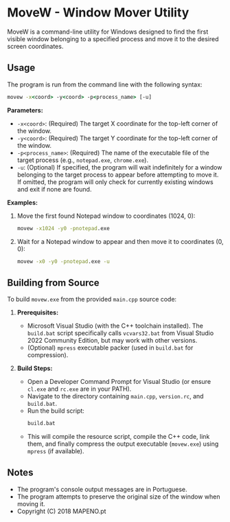 # MoveW - Window Mover Utility

MoveW is a command-line utility for Windows designed to find the first visible window belonging to a specified process and move it to the desired screen coordinates.

## Usage

The program is run from the command line with the following syntax:

```cmd
movew -x<coord> -y<coord> -p<process_name> [-u]
```

**Parameters:**

*   `-x<coord>`: (Required) The target X coordinate for the top-left corner of the window.
*   `-y<coord>`: (Required) The target Y coordinate for the top-left corner of the window.
*   `-p<process_name>`: (Required) The name of the executable file of the target process (e.g., `notepad.exe`, `chrome.exe`).
*   `-u`: (Optional) If specified, the program will wait indefinitely for a window belonging to the target process to appear before attempting to move it. If omitted, the program will only check for currently existing windows and exit if none are found.

**Examples:**

1.  Move the first found Notepad window to coordinates (1024, 0):
    ```cmd
    movew -x1024 -y0 -pnotepad.exe
    ```
2.  Wait for a Notepad window to appear and then move it to coordinates (0, 0):
    ```cmd
    movew -x0 -y0 -pnotepad.exe -u
    ```

## Building from Source

To build `movew.exe` from the provided `main.cpp` source code:

1.  **Prerequisites:**
    *   Microsoft Visual Studio (with the C++ toolchain installed). The `build.bat` script specifically calls `vcvars32.bat` from Visual Studio 2022 Community Edition, but may work with other versions.
    *   (Optional) `mpress` executable packer (used in `build.bat` for compression).

2.  **Build Steps:**
    *   Open a Developer Command Prompt for Visual Studio (or ensure `cl.exe` and `rc.exe` are in your PATH).
    *   Navigate to the directory containing `main.cpp`, `version.rc`, and `build.bat`.
    *   Run the build script:
        ```cmd
        build.bat
        ```
    *   This will compile the resource script, compile the C++ code, link them, and finally compress the output executable (`movew.exe`) using `mpress` (if available).

## Notes

*   The program's console output messages are in Portuguese.
*   The program attempts to preserve the original size of the window when moving it.
*   Copyright (C) 2018 MAPENO.pt
